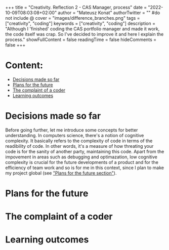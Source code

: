 +++
title = "Creativity. Reflection 2 - CAS Manager, process"
date = "2022-10-09T08:03:08+02:00"
author = "Mateusz Konat"
authorTwitter = "" #do not include @
cover = "images/difference_branches.png"
tags = ["creativity", "coding"]
keywords = ["creativity", "coding"]
description = "Although I 'finished' coding the CAS portfolio manager and made it work, the code itself was crap. So I've decided to improve it and here I explain the process."
showFullContent = false
readingTime = false
hideComments = false
+++

# Content:
- [Decisions made so far](#decisions-made-so-far)
- [Plans for the future](#the-complaint-of-a-coder)
- [The complaint of a coder](#the-complaint-of-a-coder)
- [Learning outcomes](#learning-outcomes)

# Decisions made so far
Before going further, let me introduce some concepts for better understanding. In computers science, there's a notion of cognitive complexity. It basically refers to the complexity of code in terms of the readibility of code. In other words, it's a measure of how threating your code is for the sanity of another party, maintaining this code. Apart from the impovement in areas such as debugging and optimazation, low cognitive complexity is crucial for the future developments of a product and for the efficiency of team work and so is for me in this context, since I plan to make my project global (see ["Plans for the future section"](#plans-for-the-future)).

# Plans for the future

# The complaint of a coder

# Learning outcomes
